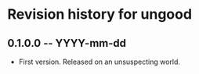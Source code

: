 # Revision history for ungood

## 0.1.0.0  -- YYYY-mm-dd

* First version. Released on an unsuspecting world.
